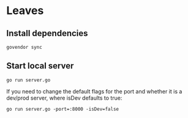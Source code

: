 # Leaves

## Install dependencies

```
govendor sync
```

## Start local server

```
go run server.go
```

If you need to change the default flags for the port and whether it is a dev/prod server, where isDev defaults to true:

```
go run server.go -port=:8000 -isDev=false
```
